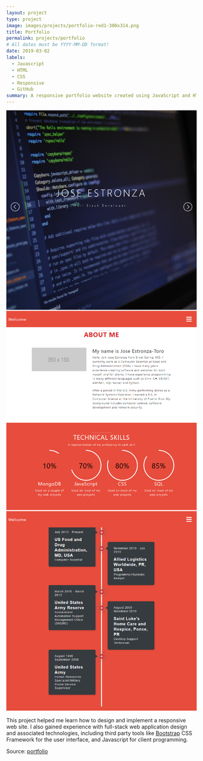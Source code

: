 ```yaml
---
layout: project
type: project
image: images/projects/portfolio-red1-300x314.png
title: Portfolio
permalink: projects/portfolio
# All dates must be YYYY-MM-DD format!
date: 2019-03-02
labels:
  - Javascript
  - HTML
  - CSS
  - Responsive 
  - GitHub
summary: A responsive portfolio website created using JavaScript and HTML.
---
```


<div class="ui small rounded images">
  <img class="ui image" src="../images/projects/portfolio-red1-1024x768.png">
  <img class="ui image" src="../images/projects/portfolio-red2-1024x768.png">
  <img class="ui image" src="../images/projects/portfolio-red3-1024x768.png">
</div>

This project helped me learn how to design and implement a responsive web site.  I also gained experience with full-stack web application design and associated technologies, including third party tools like [Bootstrap](http://getbootstrap.com/) CSS Framework for the user interface, and Javascript for client programming. 
 
Source: <a href="https://github.com/estronzaj/portfolio"><i class="large github icon"></i>portfolio</a>